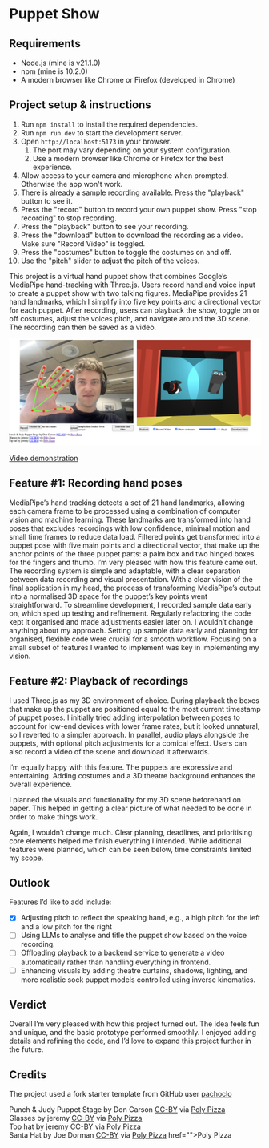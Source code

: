 # Puppet Show

## Requirements

- Node.js (mine is v21.1.0)
- npm (mine is 10.2.0)
- A modern browser like Chrome or Firefox (developed in Chrome)

## Project setup & instructions

1. Run `npm install` to install the required dependencies.
2. Run `npm run dev` to start the development server.
3. Open `http://localhost:5173` in your browser. 
   1. The port may vary depending on your system configuration.
   2. Use a modern browser like Chrome or Firefox for the best experience.
4. Allow access to your camera and microphone when prompted. Otherwise the app won't work.
5. There is already a sample recording available. Press the "playback" button to see it.
6. Press the "record" button to record your own puppet show. Press "stop recording" to stop recording.
7. Press the "playback" button to see your recording.
8. Press the "download" button to download the recording as a video. Make sure "Record Video" is toggled.
9. Press the "costumes" button to toggle the costumes on and off.
10. Use the "pitch" slider to adjust the pitch of the voices.

This project is a virtual hand puppet show that combines Google’s MediaPipe hand-tracking with Three.js. Users record hand and voice input to create a puppet show with two talking figures. MediaPipe provides 21 hand landmarks, which I simplify into five key points and a directional vector for each puppet. After recording, users can playback the show, toggle on or off costumes, adjust the voices pitch, and navigate around the 3D scene. The recording can then be saved as a video.

![hand_puppet.png](hand_puppet.png)

[Video demonstration](demo_video.mp4)

## Feature #1: Recording hand poses
MediaPipe’s hand tracking detects a set of 21 hand landmarks, allowing each camera frame to be processed using a combination of computer vision and machine learning. These landmarks are transformed into hand poses that excludes recordings with low confidence, minimal motion and small time frames to reduce data load. Filtered points get transformed into a puppet pose with five main points and a directional vector, that make up the anchor points of the three puppet parts: a palm box and two hinged boxes for the fingers and thumb.
I’m very pleased with how this feature came out. The recording system is simple and adaptable, with a clear separation between data recording and visual presentation.
With a clear vision of the final application in my head, the process of transforming MediaPipe’s output into a normalised 3D space for the puppet’s key points went straightforward. To streamline development, I recorded sample data early on, which sped up testing and refinement. Regularly refactoring the code kept it organised and made adjustments easier later on.
I wouldn’t change anything about my approach. Setting up sample data early and planning for organised, flexible code were crucial for a smooth workflow. Focusing on a small subset of features I wanted to implement was key in implementing my vision.

## Feature #2: Playback of recordings
I used Three.js as my 3D environment of choice. During playback the boxes that make up the puppet are positioned equal to the most current timestamp of puppet poses. I initially tried adding interpolation between poses to account for low-end devices with lower frame rates, but it looked unnatural, so I reverted to a simpler approach. In parallel, audio plays alongside the puppets, with optional pitch adjustments for a comical effect. Users can also record a video of the scene and download it afterwards.

I’m equally happy with this feature. The puppets are expressive and entertaining. Adding costumes and a 3D theatre background enhances the overall experience.

I planned the visuals and functionality for my 3D scene beforehand on paper. This helped in getting a clear picture of what needed to be done in order to make things work.

Again, I wouldn’t change much. Clear planning, deadlines, and prioritising core elements helped me finish everything I intended. While additional features were planned, which can be seen below, time constraints limited my scope.

## Outlook
Features I’d like to add include:
- [x] Adjusting pitch to reflect the speaking hand, e.g., a high pitch for the left and a low pitch for the right
- [ ] Using LLMs to analyse and title the puppet show based on the voice recording.
- [ ] Offloading playback to a backend service to generate a video automatically rather than handling everything in frontend.
- [ ] Enhancing visuals by adding theatre curtains, shadows, lighting, and more realistic sock puppet models controlled using inverse kinematics.

## Verdict
Overall I’m very pleased with how this project turned out. The idea feels fun and unique, and the basic prototype performed smoothly. I enjoyed adding details and refining the code, and I’d love to expand this project further in the future.

## Credits

The project used a fork starter template from GitHub user [pachoclo](https://github.com/pachoclo/vite-threejs-ts-template)

Punch & Judy Puppet Stage by Don Carson [CC-BY](https://creativecommons.org/licenses/by/3.0/) via [Poly Pizza](https://poly.pizza/m/9i5mmOwt7cu)\
Glasses by jeremy [CC-BY](https://creativecommons.org/licenses/by/3.0/) via [Poly Pizza](https://poly.pizza/m/9i5mmOwt7cu)\
Top hat by jeremy [CC-BY](https://creativecommons.org/licenses/by/3.0/) via [Poly Pizza](https://poly.pizza/m/e5kV1Y_cZJt)\
Santa Hat by Joe Dorman [CC-BY](https://creativecommons.org/licenses/by/3.0/) via [Poly Pizza](https://poly.pizza/m/3QKT0IHKALm)
                        href="">Poly Pizza</a>
